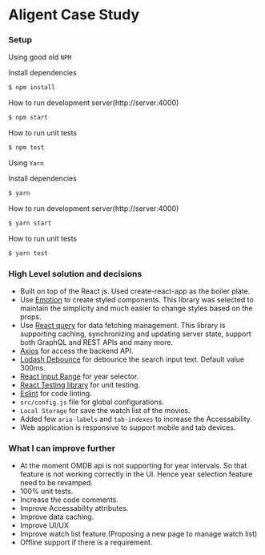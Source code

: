 # Aligent Case Study

### Setup

Using good old `NPM`

Install dependencies
```sh
$ npm install
```
How to run development server(http://server:4000)
```sh
$ npm start
```
How to run unit tests
```sh
$ npm test
```

Using `Yarn`

Install dependencies
```sh
$ yarn
```
How to run development server(http://server:4000)
```sh
$ yarn start
```
How to run unit tests
```sh
$ yarn test
```
### High Level solution and decisions
* Built on top of the React js. Used create-react-app as the boiler plate.
* Use [Emotion](https://emotion.sh/docs/introduction) to create styled components. This library was selected to maintain the simplicity and much easier to change styles based on the props.
* Use [React query](https://react-query.tanstack.com/overview) for data fetching management. This library is supporting caching, synchronizing and updating server state, support both GraphQL and REST APIs and many more.
* [Axios](https://www.npmjs.com/package/axios) for access the backend API.
* [Lodash Debounce](https://www.npmjs.com/package/lodash.debounce) for debounce the search input text. Default value 300ms.
* [React Input Range](https://www.npmjs.com/package/react-input-range) for year selector.
* [React Testing library](https://www.npmjs.com/package/react-input-range) for unit testing.
* [Eslint](https://eslint.org/) for code linting.
* `src/config.js` file for global configurations.
* `Local Storage` for save the watch list of the movies.
*  Added few `aria-labels` and `tab-indexes` to increase the Accessability.
* Web application is responsive to support mobile and tab devices.

### What I can improve further
*   At the moment OMDB api is not supporting for year intervals. So that feature is not working correctly in the UI. Hence year selection feature need to be revamped. 
*   100% unit tests.
*   Increase the code comments.
*   Improve Accessability attributes.
*   Improve data caching.
*   Improve UI/UX
*   Improve watch list feature.(Proposing a new page to manage watch list)
*   Offline support if there is a requirement.
